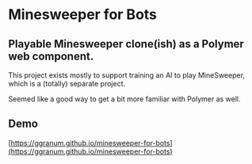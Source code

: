 Minesweeper for Bots
============


## Playable Minesweeper clone(ish) as a Polymer web component.

This project exists mostly to support training an AI to play MineSweeper, which is a (totally) separate project.

Seemed like a good way to get a bit more familiar with Polymer as well.


## Demo
[https://ggranum.github.io/minesweeper-for-bots](https://ggranum.github.io/minesweeper-for-bots)